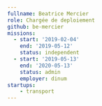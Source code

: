 ```yaml
---
fullname: Beatrice Mercier
role: Chargée de deploiement
github: be-mercier
missions:
  - start: '2019-02-04'
    end: '2019-05-12'
    status: independent
  - start: '2019-05-13'
    end: '2020-05-13'
    status: admin
    employer: dinum
startups:
    - transport
---
```

